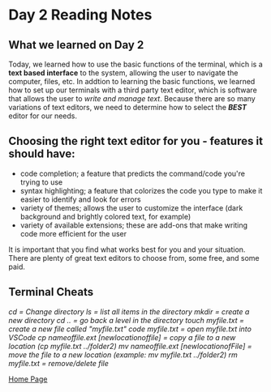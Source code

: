 #  Day 2 Reading Notes

## What we learned on Day 2

Today, we learned how to use the basic functions of the terminal, which is a **text based interface** to the system, allowing the user to navigate the computer, files, etc. In addtion to learning the basic functions, we learned how to set up our terminals with a third party text editor, which is software that allows the user to *write and manage text*. Because there are so many variations of text editors, we need to determine how to select the ***BEST*** editor for our needs.

## Choosing the right text editor for you - features it should have:

- code completion; a feature that predicts the command/code you're trying to use
- syntax highlighting; a feature that colorizes the code you type to make it easier to identify and look for errors
- variety of themes; allows the user to customize the interface (dark background and brightly colored text, for example)
- variety of available extensions; these are add-ons that make writing code more efficient for the user

It is important that you find what works best for you and your situation. There are plenty of great text editors to choose from, some free, and some paid.

## Terminal Cheats 

*cd = Change directory
ls = list all items in the directory
mkdir = create a new directory
cd .. = go back a level in the directory
touch myfile.txt = create a new file called "myfile.txt"
code myfile.txt = open myfile.txt into VSCode
cp nameoffile.ext [newlocationoffile] = copy a file to a new location (cp myfile.txt ../folder2)
mv nameoffile.ext [newlocationofFile] = move the file to a new location (example: mv myfile.txt ../folder2)
rm myfile.txt = remove/delete file*



[Home Page](README.md)

